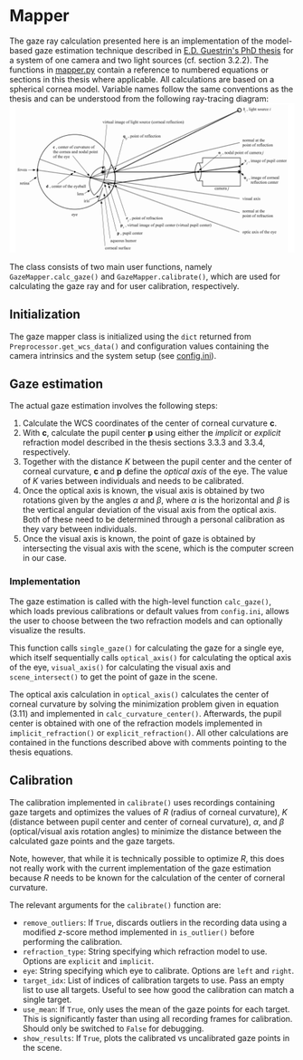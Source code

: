# Mapper

The gaze ray calculation presented here is an implementation of the model-based gaze estimation technique described in [E.D. Guestrin's PhD thesis](https://tspace.library.utoronto.ca/handle/1807/24349) for a system of one camera and two light sources (cf. section 3.2.2).
The functions in [mapper.py](/pyosb/gaze/mapper.py) contain a reference to numbered equations or sections in this thesis where applicable.
All calculations are based on a spherical cornea model.
Variable names follow the same conventions as the thesis and can be understood from the following ray-tracing diagram:
![eye model](images/eye_diagram.png)

The class consists of two main user functions, namely `GazeMapper.calc_gaze()` and `GazeMapper.calibrate()`, which are used for calculating the gaze ray and for user calibration, respectively.

## Initialization

The gaze mapper class is initialized using the `dict` returned from `Preprocessor.get_wcs_data()` and configuration values containing the camera intrinsics and the system setup (see [config.ini](/config/config.ini)).

## Gaze estimation

The actual gaze estimation involves the following steps:

1. Calculate the WCS coordinates of the center of corneal curvature $`\mathbf{c}`$.
2. With $`\mathbf{c}`$, calculate the pupil center $`\mathbf{p}`$ using either the *implicit* or *explicit* refraction model described in the thesis sections 3.3.3 and 3.3.4, respectively.
3. Together with the distance $`K`$ between the pupil center and the center of corneal curvature, $`\mathbf{c}`$ and $`\mathbf{p}`$ define the *optical axis* of the eye. The value of $`K`$ varies between individuals and needs to be calibrated.
4. Once the optical axis is known, the visual axis is obtained by two rotations given by the angles $`\alpha`$ and $`\beta`$, where $`\alpha`$ is the horizontal and $`\beta`$ is the vertical angular deviation of the visual axis from the optical axis. Both of these need to be determined through a personal calibration as they vary between individuals.
5. Once the visual axis is known, the point of gaze is obtained by intersecting the visual axis with the scene, which is the computer screen in our case.

### Implementation

The gaze estimation is called with the high-level function `calc_gaze()`, which loads previous calibrations or default values from `config.ini`, allows the user to choose between the two refraction models and can optionally visualize the results.

This function calls `single_gaze()` for calculating the gaze for a single eye, which itself sequentially calls `optical_axis()` for calculating the optical axis of the eye, `visual_axis()` for calculating the visual axis and `scene_intersect()` to get the point of gaze in the scene.

The optical axis calculation in `optical_axis()` calculates the center of corneal curvature by solving the minimization problem given in equation (3.11) and implemented in `calc_curvature_center()`.
Afterwards, the pupil center is obtained with one of the refraction models implemented in `implicit_refraction()` or `explicit_refraction()`.
All other calculations are contained in the functions described above with comments pointing to the thesis equations.

## Calibration

The calibration implemented in `calibrate()` uses recordings containing gaze targets and optimizes the values of $`R`$ (radius of corneal curvature), $`K`$ (distance between pupil center and center of corneal curvature), $`\alpha`$, and $`\beta`$ (optical/visual axis rotation angles) to minimize the distance between the calculated gaze points and the gaze targets.

Note, however, that while it is technically possible to optimize $`R`$, this does not really work with the current implementation of the gaze estimation because $`R`$ needs to be known for the calculation of the center of corneral curvature.

The relevant arguments for the `calibrate()` function are:

- `remove_outliers`: If `True`, discards outliers in the recording data using a modified $`z`$-score method implemented in `is_outlier()` before performing the calibration.
- `refraction_type`: String specifying which refraction model to use. Options are `explicit` and `implicit`.
- `eye`: String specifying which eye to calibrate. Options are `left` and `right`.
- `target_idx`: List of indices of calibration targets to use. Pass an empty list to use all targets. Useful to see how good the calibration can match a single target.
- `use_mean`: If `True`, only uses the mean of the gaze points for each target. This is significantly faster than using all recording frames for calibration. Should only be switched to `False` for debugging.
- `show_results`: If `True`, plots the calibrated vs uncalibrated gaze points in the scene.
